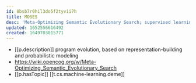 ```yaml
---
id: 8bsb7r0hil3do5f2tyvii7h
title: MOSES
desc: 'Meta-Optimizing Semantic Evolutionary Search; supervised learning'
updated: 1652556616492
created: 1649703015771
---
```


- [[p.description]]  program evolution, based on representation-building and probabilistic modeling
- https://wiki.opencog.org/w/Meta-Optimizing_Semantic_Evolutionary_Search
- [[p.hasTopic]] [[t.cs.machine-learning.deme]]